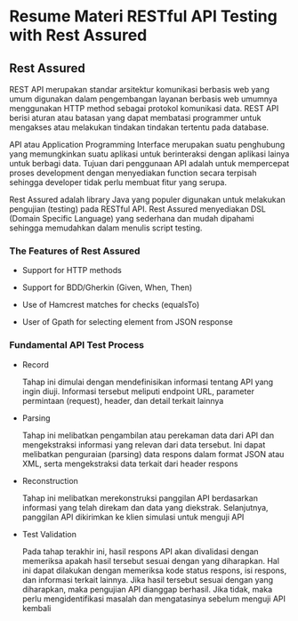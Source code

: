 # Resume Materi RESTful API Testing with Rest Assured

## Rest Assured

REST API merupakan standar arsitektur komunikasi berbasis web yang umum digunakan dalam pengembangan layanan berbasis web umumnya menggunakan HTTP method sebagai protokol komunikasi data.
REST API berisi aturan atau batasan yang dapat membatasi programmer untuk mengakses atau melakukan tindakan tindakan tertentu pada database.

API atau Application Programming Interface merupakan suatu penghubung yang memungkinkan suatu aplikasi untuk berinteraksi dengan aplikasi lainya untuk berbagi data. 
Tujuan dari penggunaan API adalah untuk mempercepat proses development dengan menyediakan function secara terpisah sehingga developer tidak perlu membuat fitur yang serupa.

Rest Assured adalah library Java yang populer digunakan untuk melakukan pengujian (testing) pada RESTful API. Rest Assured menyediakan DSL (Domain Specific Language) yang sederhana dan mudah dipahami sehingga memudahkan dalam menulis script testing.

### The Features of Rest Assured

- Support for HTTP methods

- Support for BDD/Gherkin (Given, When, Then)

- Use of Hamcrest matches for checks (equalsTo)

- User of Gpath for selecting element from JSON response

### Fundamental API Test Process

- Record

  Tahap ini dimulai dengan mendefinisikan informasi tentang API yang ingin diuji. Informasi tersebut meliputi endpoint URL, parameter permintaan (request), header, dan detail terkait lainnya
  
- Parsing

  Tahap ini melibatkan pengambilan atau perekaman data dari API dan mengekstraksi informasi yang relevan dari data tersebut. Ini dapat melibatkan penguraian (parsing) data respons dalam format JSON atau XML, serta mengekstraksi data terkait dari header respons
  
- Reconstruction

  Tahap ini melibatkan merekonstruksi panggilan API berdasarkan informasi yang telah direkam dan data yang diekstrak. Selanjutnya, panggilan API dikirimkan ke klien simulasi untuk menguji API
  
- Test Validation

  Pada tahap terakhir ini, hasil respons API akan divalidasi dengan memeriksa apakah hasil tersebut sesuai dengan yang diharapkan. Hal ini dapat dilakukan dengan memeriksa kode status respons, isi respons, dan informasi terkait lainnya. Jika hasil tersebut sesuai dengan yang diharapkan, maka pengujian API dianggap berhasil. Jika tidak, maka perlu mengidentifikasi masalah dan mengatasinya sebelum menguji API kembali
  